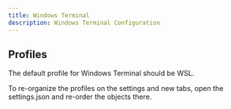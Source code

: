 ```yaml
---
title: Windows Terminal
description: Windows Terminal Configuration
---
```


## Profiles

The default profile for Windows Terminal should be WSL.

To re-organize the profiles on the settings and new tabs, open the settings.json and re-order the objects there.